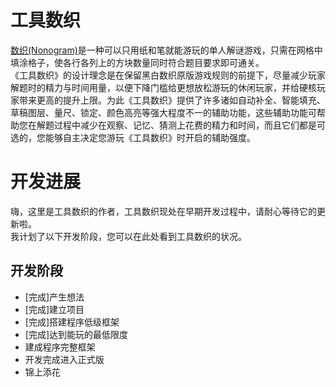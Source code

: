# 工具数织
[数织(Nonogram)](https://wikipedia.org/wiki/Nonogram)是一种可以只用纸和笔就能游玩的单人解谜游戏，只需在网格中填涂格子，使各行各列上的方块数量同时符合题目要求即可通关。  
《工具数织》的设计理念是在保留黑白数织原版游戏规则的前提下，尽量减少玩家解题时的精力与时间用量，以便下降门槛给更想放松游玩的休闲玩家，并给硬核玩家带来更高的提升上限。为此《工具数织》提供了许多诸如自动补全、智能填充、草稿图层、量尺、锁定、颜色高亮等强大程度不一的辅助功能，这些辅助功能可帮助您在解题过程中减少在观察、记忆、猜测上花费的精力和时间，而且它们都是可选的，您能够自主决定您游玩《工具数织》时开启的辅助强度。
# 开发进展
嗨，这里是工具数织的作者，工具数织现处在早期开发过程中，请耐心等待它的更新啦。  
我计划了以下开发阶段，您可以在此处看到工具数织的状况。
## 开发阶段
- \[完成\]产生想法
- \[完成\]建立项目
- \[完成\]搭建程序低级框架
- \[完成\]达到能玩的最低限度
- 建成程序完整框架
- 开发完成进入正式版
- 锦上添花